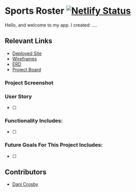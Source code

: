 # Sports Roster [![Netlify Status](https://api.netlify.com/api/v1/badges/571fd96d-1a21-46f3-b21f-d97e7eb25d54/deploy-status)](https://app.netlify.com/sites/dc-tamagotchi/deploys)

Hello, and welcome to my app. I created: ....

## Relevant Links
- [Deployed Site]()
- [Wireframes]()
- [ERD]()
- [Project Board]()

### Project Screenshot


### User Story

- [ ]

### Functionality Includes: 
- [ ]


### Future Goals For This Project Includes: 

- [ ]


## Contributors
- [Dani Crosby](https://github.com/danicrosby)
